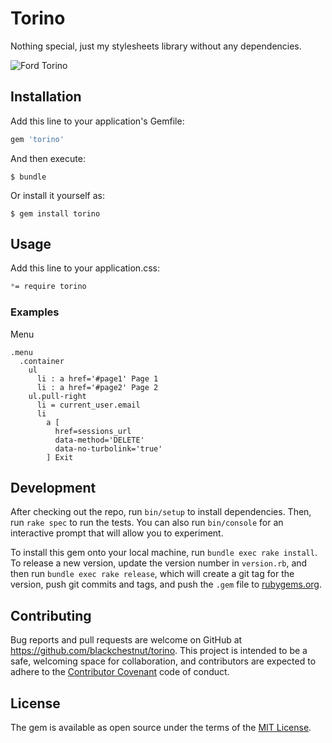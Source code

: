 # Torino

Nothing special, just my stylesheets library without any dependencies.

![Ford Torino](https://upload.wikimedia.org/wikipedia/commons/thumb/2/21/1971_Ford_Torino_GT_%2812259626886%29.jpg/1200px-1971_Ford_Torino_GT_%2812259626886%29.jpg)

## Installation

Add this line to your application's Gemfile:

```ruby
gem 'torino'
```

And then execute:

    $ bundle

Or install it yourself as:

    $ gem install torino

## Usage

Add this line to your application.css:

```css
*= require torino
```

### Examples

Menu

```slim
.menu
  .container
    ul
      li : a href='#page1' Page 1
      li : a href='#page2' Page 2
    ul.pull-right
      li = current_user.email
      li
        a [
          href=sessions_url
          data-method='DELETE'
          data-no-turbolink='true'
        ] Exit
```

## Development

After checking out the repo, run `bin/setup` to install dependencies.
Then, run `rake spec` to run the tests. You can also run `bin/console`
for an interactive prompt that will allow you to experiment.

To install this gem onto your local machine, run `bundle exec rake install`.
To release a new version, update the version number in `version.rb`,
and then run `bundle exec rake release`, which will create a git tag
for the version, push git commits and tags, and push the `.gem`
file to [rubygems.org](https://rubygems.org).

## Contributing

Bug reports and pull requests are welcome
on GitHub at https://github.com/blackchestnut/torino. This project is
intended to be a safe, welcoming space for collaboration, and contributors
are expected to adhere to the
[Contributor Covenant](http://contributor-covenant.org) code of conduct.

## License

The gem is available as open source under the terms of the [MIT License](http://opensource.org/licenses/MIT).

